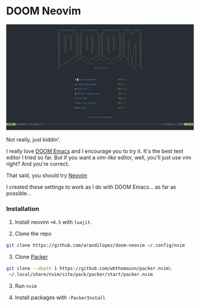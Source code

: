 # DOOM Neovim

![](assets/demo.png)

Not really, just kiddin'. 

I really love [DOOM Emacs](https://github.com/hlissner/doom-emacs) and I encourage you to try it. It's the best text editor I tried so far.
But if you want a _vim-like_ editor, well, you'll just use vim right? And you're correct.

That said, you should try [Neovim](https://neovim.io/)

I created these settings to work as I do with DOOM Emacs... as far as possible...

### Installation

1. Install neovim `+0.5` with `luajit`.

2. Clone the repo

```sh
git clone https://github.com/arandilopez/doom-neovim ~/.config/nvim
```

3. Clone [Packer](https://github.com/wbthomason/packer.nvim#quickstart)

```sh
git clone --depth 1 https://github.com/wbthomason/packer.nvim\
 ~/.local/share/nvim/site/pack/packer/start/packer.nvim
```

3. Run `nvim`

4. Install packages with `:PackerInstall`
